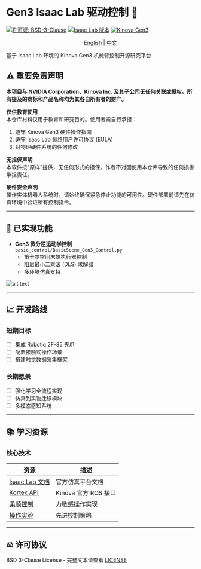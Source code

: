 # Gen3 Isaac Lab 驱动控制 :robot:

[![许可证: BSD-3-Clause](https://img.shields.io/badge/License-BSD_3--Clause-blue.svg)](https://opensource.org/licenses/BSD-3-Clause)
[![Isaac Lab 版本](https://img.shields.io/badge/Isaac_Lab-2024.1-blue.svg)](https://github.com/isaac-sim/IsaacLab)
[![Kinova Gen3](https://img.shields.io/badge/Kinova-Gen3_7DoF-red.svg)](https://www.kinovarobotics.com/product/gen3-robots)

<center>

[English](./README.md) | [中文](./README_Ch.md)

</center>


基于 Isaac Lab 环境的 Kinova Gen3 机械臂控制开源研究平台

## :warning: 重要免责声明

**本项目与 NVIDIA Corporation、Kinova Inc. 及其子公司无任何关联或授权。所有提及的商标和产品名称均为其各自所有者的财产。**

**仅供教育使用**  
本仓库材料仅用于教育和研究目的。使用者需自行承担：
1. 遵守 Kinova Gen3 硬件操作指南
2. 遵守 Isaac Lab 最终用户许可协议 (EULA)
3. 对物理硬件系统的任何修改

**无担保声明**  
本软件按"原样"提供，无任何形式的担保。作者不对因使用本仓库导致的任何损害承担责任。

**硬件安全声明**  
操作实体机器人系统时，请始终确保紧急停止功能的可用性。硬件部署前请先在仿真环境中验证所有控制指令。

---

## :rocket: 已实现功能

- **Gen3 微分逆运动学控制**  
  `basic_control/BasicScene_Gen3_Control.py`  
  - 笛卡尔空间末端执行器控制
  - 阻尼最小二乘法 (DLS) 求解器
  - 多环境仿真支持

![alt text](notes/gen3_control_scene.gif)

---

## :chart_with_upwards_trend: 开发路线

### 短期目标
- [ ] 集成 Robotiq 2F-85 夹爪
- [ ] 配置接触式操作场景
- [ ] 搭建触觉数据采集框架

### 长期愿景
- [ ] 强化学习全流程实现
- [ ] 仿真到实物迁移模块
- [ ] 多模态感知系统

---

## :books: 学习资源

### 核心技术
| 资源 | 描述 |
|------|------|
| [Isaac Lab 文档](https://docs.isaac.lab) | 官方仿真平台文档 |
| [Kortex API](https://github.com/Kinovarobotics/ros_kortex) | Kinova 官方 ROS 接口 |
| [柔顺控制](https://github.com/empriselab/gen3_compliant_controllers) | 力敏感操作实现 |
| [操作实验](https://github.com/kyassini/manipulation_experiments) | 先进控制策略 |


---

## :balance_scale: 许可协议
BSD 3-Clause License - 完整文本请查看 [LICENSE](LICENSE)